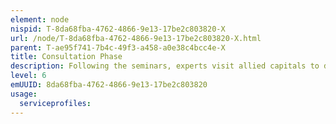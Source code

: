 ```yaml
---
element: node
nispid: T-8da68fba-4762-4866-9e13-17be2c803820-X
url: /node/T-8da68fba-4762-4866-9e13-17be2c803820-X.html
parent: T-ae95f741-7b4c-49f3-a458-a0e38c4bcc4e-X
title: Consultation Phase
description: Following the seminars, experts visit allied capitals to discuss their findings and proposals with governments and, where possible, parliamentary committees. Public outreach events are organized on these occasions by the capitals concerned. Finally, the experts present their analysis and recommendations to the head of enterprise (Secretary General). Based on the experts’ analysis and recommendations and allies’ initial reactions, the Secretary General produces their own report on elements in a draft Strategic Concept. It is submitted to governments and the Secretary General collects political guidance from the governments to refine the draft Strategic Concept.
level: 6
emUUID: 8da68fba-4762-4866-9e13-17be2c803820
usage:
  serviceprofiles:
---
```

